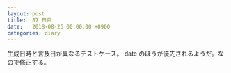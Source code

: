 ```yaml
---
layout: post
title:  87 日目
date:   2018-08-26 00:00:00 +0900
categories: diary
---
```

生成日時と言及日が異なるテストケース。
date のほうが優先されるようだ。なので修正する。
